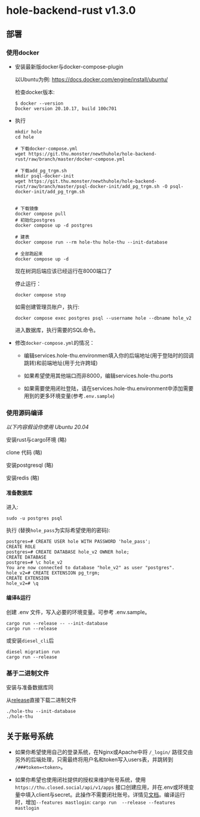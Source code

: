 # hole-backend-rust v1.3.0


## 部署

### 使用docker

+ 安装最新版docker与docker-compose-plugin

  以Ubuntu为例: https://docs.docker.com/engine/install/ubuntu/

  检查docker版本:

  ```shell
  $ docker --version
  Docker version 20.10.17, build 100c701
  ```


+ 执行

  ```shell
  mkdir hole
  cd hole
  
  # 下载docker-compose.yml
  wget https://git.thu.monster/newthuhole/hole-backend-rust/raw/branch/master/docker-compose.yml
  
  # 下载add_pg_trgm.sh
  mkdir psql-docker-init
  wget https://git.thu.monster/newthuhole/hole-backend-rust/raw/branch/master/psql-docker-init/add_pg_trgm.sh -O psql-docker-init/add_pg_trgm.sh
  
  
  # 下载镜像
  docker compose pull
  # 初始化postgres
  docker compose up -d postgres
  
  # 建表
  docker compose run --rm hole-thu hole-thu --init-database
  
  # 全部跑起来
  docker compose up -d
  ```
  
  现在树洞后端应该已经运行在8000端口了
  
  停止运行：
  
  ```shell
  docker compose stop
  ```
  
  如需创建管理员账户，执行:
  
  ```shell
  docker compose exec postgres psql --username hole --dbname hole_v2
  ```
  
  进入数据库，执行需要的SQL命令。


+ 修改`docker-compose.yml`的情况：

  + 编辑services.hole-thu.environmen填入你的后端地址(用于登陆时的回调跳转)和前端地址(用于允许跨域)

  + 如果希望使用其他端口而非8000，编辑services.hole-thu.ports

  + 如果需要使用闭社登陆，请在services.hole-thu.environment中添加需要用到的更多环境变量(参考`.env.sample`)

### 使用源码编译

*以下内容假设你使用 Ubuntu 20.04*

安装rust与cargo环境 (略)

clone 代码 (略)

安装postgresql (略)

安装redis (略)

#### 准备数据库

进入:

```shell
sudo -u postgres psql
```

执行 (替换`hole_pass`为实际希望使用的密码):

```postgresql
postgres=# CREATE USER hole WITH PASSWORD 'hole_pass';
CREATE ROLE
postgres=# CREATE DATABASE hole_v2 OWNER hole;
CREATE DATABASE
postgres=# \c hole_v2
You are now connected to database "hole_v2" as user "postgres".
hole_v2=# CREATE EXTENSION pg_trgm;
CREATE EXTENSION
hole_v2=# \q
```
#### 编译&运行

创建 .env 文件，写入必要的环境变量。可参考 .env.sample。

```shell
cargo run --release -- --init-database
cargo run --release
```

或安装`diesel_cli`后

```shell
diesel migration run
cargo run --release
```

### 基于二进制文件

安装与准备数据库同

从[release](https://git.thu.monster/newthuhole/hole-backend-rust/releases)直接下载二进制文件

```shell
./hole-thu --init-database
./hole-thu
```


## 关于账号系统

+ 如果你希望使用自己的登录系统，在Nginx或Apache中将 `/_login/` 路径交由另外的后端处理，只需最终将用户名和token写入users表，并跳转到 `/###token=<token>`。

+ 如果你希望也使用闭社提供的授权来维护账号系统，使用 `https://thu.closed.social/api/v1/apps` 接口创建应用，并在.env或环境变量中填入client与secret。此操作不需要闭社账号。详情见[文档](https://docs.joinmastodon.org/client/token/#app)。编译运行时，增加`--features mastlogin`: `cargo run  --release --features mastlogin`
